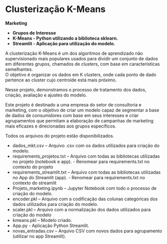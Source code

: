 # Clusterização K-Means

**Marketing**  
- **Grupos de Interesse**  
- **K-Means - Python utilizando a biblioteca sklearn.**
- **Streamlit - Aplicação para utilização do modelo.**

A clusterização K-Means é um dos algoritmos de aprendizado não supervisionado mais populares usados para dividir um conjunto de dados em diferentes grupos, chamados de clusters, com base em características semelhantes.  
O objetivo é organizar os dados em K clusters, onde cada ponto de dado pertence ao cluster cujo centroide está mais próximo.  

Nesse projeto, demonstramos o processo de tratamento dos dados, criação, avaliação e ajustes do modelo.  

Este projeto é destinado a uma empresa do setor de consultoria e marketing, com o objetivo de criar um modelo capaz de segmentar a base de dados de consumidores com base em seus interesses e criar agrupamentos que permitam a elaboração de campanhas de marketing mais eficazes e direcionadas aos grupos específicos.  

Todos os arquivos do projeto estão disponibilizados.

- dados_mkt.csv – Arquivo .csv com os dados utilizados para criação do modelo.
- requirements_projetos.txt – Arquivo com todas as bibliotecas utilizadas no projeto (notebook e app). - Renomear para requirements.txt no contexto do projeto
- requirements_streamlit.txt – Arquivo com todas as bibliotecas utilizadas no App do Streamlit (app).  - Renomear para requirements.txt no contexto do streamlit
- Projeto_marketing.ipynb – Jupyter Notebook com todo o processo de criação do modelo.
- encoder.pkl – Arquivo com a codificação das colunas categóricas dos dados utilizados para criação do modelo.
- scaler.pkl – Arquivo com a normalização dos dados utilizados para criação do modelo
- kmeans.pkl – Modelo criado.
- App.py - Aplicação Python Streamlit.
- novas_entradas.csv – Arquivo CSV com novos dados para agrupamento (utilizar no app Streamlit).
